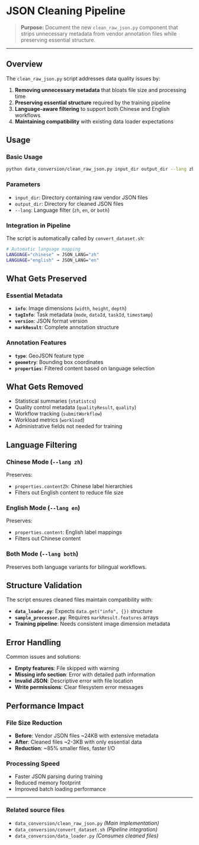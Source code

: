 # JSON Cleaning Pipeline

> **Purpose:** Document the new `clean_raw_json.py` component that strips unnecessary metadata from vendor annotation files while preserving essential structure.

---

## Overview

The `clean_raw_json.py` script addresses data quality issues by:
1. **Removing unnecessary metadata** that bloats file size and processing time
2. **Preserving essential structure** required by the training pipeline  
3. **Language-aware filtering** to support both Chinese and English workflows
4. **Maintaining compatibility** with existing data loader expectations

## Usage

### Basic Usage
```bash
python data_conversion/clean_raw_json.py input_dir output_dir --lang zh
```

### Parameters
- `input_dir`: Directory containing raw vendor JSON files
- `output_dir`: Directory for cleaned JSON files  
- `--lang`: Language filter (`zh`, `en`, or `both`)

### Integration in Pipeline
The script is automatically called by `convert_dataset.sh`:
```bash
# Automatic language mapping
LANGUAGE="chinese" → JSON_LANG="zh"
LANGUAGE="english" → JSON_LANG="en"
```

## What Gets Preserved

### Essential Metadata
- **`info`**: Image dimensions (`width`, `height`, `depth`)
- **`tagInfo`**: Task metadata (`mode`, `dataId`, `taskId`, `timestamp`)  
- **`version`**: JSON format version
- **`markResult`**: Complete annotation structure

### Annotation Features
- **`type`**: GeoJSON feature type
- **`geometry`**: Bounding box coordinates
- **`properties`**: Filtered content based on language selection

## What Gets Removed

- Statistical summaries (`statistcs`)
- Quality control metadata (`qualityResult`, `quality`)
- Workflow tracking (`submitWorkflow`)
- Workload metrics (`workload`)
- Administrative fields not needed for training

## Language Filtering

### Chinese Mode (`--lang zh`)
Preserves:
- `properties.contentZh`: Chinese label hierarchies
- Filters out English content to reduce file size

### English Mode (`--lang en`)  
Preserves:
- `properties.content`: English label mappings
- Filters out Chinese content

### Both Mode (`--lang both`)
Preserves both language variants for bilingual workflows.

## Structure Validation

The script ensures cleaned files maintain compatibility with:
- **`data_loader.py`**: Expects `data.get("info", {})` structure
- **`sample_processor.py`**: Requires `markResult.features` arrays
- **Training pipeline**: Needs consistent image dimension metadata

## Error Handling

Common issues and solutions:
- **Empty features**: File skipped with warning
- **Missing info section**: Error with detailed path information  
- **Invalid JSON**: Descriptive error with file location
- **Write permissions**: Clear filesystem error messages

## Performance Impact

### File Size Reduction
- **Before**: Vendor JSON files ~24KB with extensive metadata
- **After**: Cleaned files ~2-3KB with only essential data
- **Reduction**: ~85% smaller files, faster I/O

### Processing Speed
- Faster JSON parsing during training
- Reduced memory footprint
- Improved batch loading performance

---

### Related source files
* `data_conversion/clean_raw_json.py` *(Main implementation)*
* `data_conversion/convert_dataset.sh` *(Pipeline integration)*
* `data_conversion/data_loader.py` *(Consumes cleaned files)*